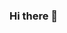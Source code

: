 ### Hi there 👋

<!--
**sy3d4/sy3d4** is a ✨ _special_ ✨ repository because its `README.md` (this file) appears on your GitHub profile.

Here are some ideas to get you started:

- 🔭 I’m currently working on building my own website for my HS passion project!
- 🌱 I’m currently learning Java in my CSA Class along with HTML, CSS+, and Java Scipt with GHC 
- 👯 I’m looking to collaborate on ...
- 🤔 I’m looking for help with web development
- 💬 Ask me about ...
- 📫 How to reach me: ...
- 😄 Pronouns: she/her
- ⚡ Fun fact: Im a Jr in highschool (23-34')
-->
